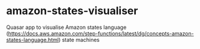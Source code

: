 # amazon-states-visualiser
Quasar app to visualise Amazon states language (https://docs.aws.amazon.com/step-functions/latest/dg/concepts-amazon-states-language.html) state machines

